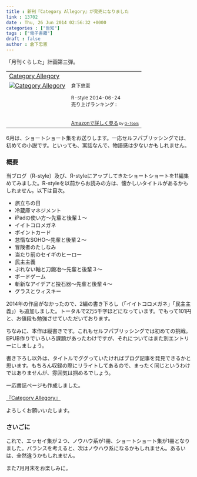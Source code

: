 ```yaml
---
title : 新刊『Category Allegory』が発売になりました
link : 13702
date : Thu, 26 Jun 2014 02:56:32 +0000
categories : ["告知"]
tags : ["電子書籍"]
draft : false
author : 倉下忠憲
---
```


「月刊くらした」計画第三弾。

<table  border="0" cellpadding="5"><tr><td colspan="2"><a href="http://www.amazon.co.jp/Category-Allegory-%E5%80%89%E4%B8%8B%E5%BF%A0%E6%86%B2-ebook/dp/B00L9UYH7W%3FSubscriptionId%3D15SMZCTB9V8NGR2TW082%26tag%3Drashita1000-22%26linkCode%3Dxm2%26camp%3D2025%26creative%3D165953%26creativeASIN%3DB00L9UYH7W" target="_blank">Category Allegory</a><img src="http://www.assoc-amazon.jp/e/ir?t=rashita1000-22&l=ur2&o=9" width="1" height="1" style="border: none;" alt="" /></td></tr><tr><td valign="top"><a href="http://www.amazon.co.jp/Category-Allegory-%E5%80%89%E4%B8%8B%E5%BF%A0%E6%86%B2-ebook/dp/B00L9UYH7W%3FSubscriptionId%3D15SMZCTB9V8NGR2TW082%26tag%3Drashita1000-22%26linkCode%3Dxm2%26camp%3D2025%26creative%3D165953%26creativeASIN%3DB00L9UYH7W" target="_blank"><img src="http://ecx.images-amazon.com/images/I/41Cht0Cn8mL._SL160_.jpg" border="0" alt="Category Allegory" /></a></td><td valign="top"><font size="-1">倉下忠憲 <br /><br />R-style  2014-06-24<br />売り上げランキング : <br /><br /><br /><a href="http://www.amazon.co.jp/Category-Allegory-%E5%80%89%E4%B8%8B%E5%BF%A0%E6%86%B2-ebook/dp/B00L9UYH7W%3FSubscriptionId%3D15SMZCTB9V8NGR2TW082%26tag%3Drashita1000-22%26linkCode%3Dxm2%26camp%3D2025%26creative%3D165953%26creativeASIN%3DB00L9UYH7W" target="_blank">Amazonで詳しく見る</a></font><font size="-2"> by <a href="http://www.goodpic.com/mt/aws/index.html" >G-Tools</a></font></td></tr></table>

6月は、ショートショート集をお送りします。一応セルフパブリッシングでは、初めての小説です。といっても、寓話なんで、物語感は少ないかもしれません。

<H3>概要</H3>

当ブログ（R-style）及び、Я-styleにアップしてきたショートショートを11編集めてみました。R-styleを以前からお読みの方は、懐かしいタイトルがあるかもしれません。以下は目次。

<ul>
	<li>旅立ちの日</li>
	<li>冷蔵庫マネジメント</li>
	<li>iPadの使い方〜先輩と後輩１〜</li>
	<li>イイトコロメガネ</li>
	<li>ポイントカード</li>
	<li>怠惰なSOHO〜先輩と後輩２〜</li>
	<li>冒険者のたしなみ</li>
	<li>当たり前のセイギのヒーロー</li>
	<li>民主主義</li>
	<li>ぶれない軸と刀鍛冶〜先輩と後輩３〜</li>
	<li>ボードゲーム</li>
	<li>斬新なアイデアと投石器〜先輩と後輩４〜</li>
	<li>グラスとウィスキー</li>
 </ul>



2014年の作品がなかったので、2編の書き下ろし（「イイトコロメガネ」「民主主義」）も追加しました。トータルで2万5千字ほどになっています。でもって101円と、お値段も勉強させていただいております。

ちなみに、本作は縦書きです。これもセルフパブリッシングでは初めての挑戦。EPUB作りでいろいろ課題があったわけですが、それについてはまた別エントリーにしましょう。

書き下ろし以外は、タイトルでググっていたければブログ記事を発見できるかと思います。もちろん収録の際にリライトしてあるので、まったく同じというわけではありませんが、雰囲気は掴めるでしょう。

一応書誌ページも作成しました。

<a href="https://rashita.net/blog/?page_id=13693" target="_blank">『Category Allegory』</a>

よろしくお願いいたします。

<H3>さいごに</H3>

これで、エッセイ集が２つ、ノウハウ系が1冊、ショートショート集が1冊となりました。バランスを考えると、次はノウハウ系になるかもしれません。あるいは、全然違うかもしれません。

また7月月末をお楽しみに。